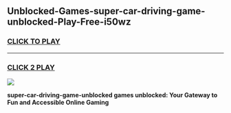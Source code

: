 
## Unblocked-Games-super-car-driving-game-unblocked-Play-Free-i50wz
<h3>
<a href="https://premium76.site?title=super-car-driving-game-unblocked&ref=18A">CLICK TO PLAY</a></h3>
<hr>

<h3>
<a href="https://premium76.site?title=super-car-driving-game-unblocked&ref=18A">CLICK 2 PLAY</a>
  
</h3>

<a href="https://premium76.site?title=super-car-driving-game-unblocked&ref=18A"><img src="https://clearcache.store/games.png"></a>


**super-car-driving-game-unblocked games unblocked: Your Gateway to Fun and Accessible Online Gaming**
